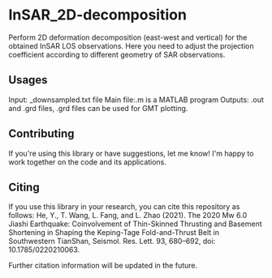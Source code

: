 # InSAR_2D-decomposition
Perform 2D deformation decomposition (east-west and vertical) for the obtained InSAR LOS observations. Here you need to adjust the projection coefficient according to different geometry of SAR observations.
## Usages
Input: _downsampled.txt file 
Main file:.m is a MATLAB program
Outputs: .out and .grd files, .grd files can be used for GMT plotting.
## Contributing
If you're using this library or have suggestions, let me know! I'm happy to work together on the code and its applications.
## Citing
If you use this library in your research, you can cite this repository as follows: He, Y., T. Wang, L. Fang, and L. Zhao (2021). The 2020 Mw 6.0 Jiashi Earthquake: Coinvolvement of Thin-Skinned Thrusting and Basement Shortening in Shaping the Keping-Tage Fold-and-Thrust Belt in Southwestern TianShan, Seismol. Res. Lett. 93, 680–692, doi: 10.1785/0220210063.

Further citation information will be updated in the future.
